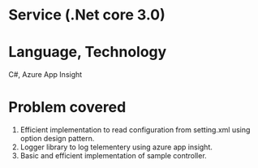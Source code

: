 # Service (.Net core 3.0) 
# Language, Technology
  C#,  Azure App Insight
# Problem covered
1. Efficient implementation to read configuration from setting.xml using option design pattern.
2. Logger library to log telementery using azure app insight. 
3. Basic and efficient implementation of sample controller.

